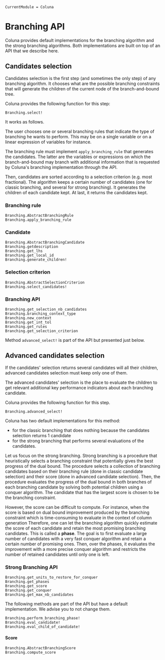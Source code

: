 ```@meta
CurrentModule = Coluna
```

# Branching API

Coluna provides default implementations for the branching algorithm and the strong branching algorithms.
Both implementations are built on top of an API that we describe here.

## Candidates selection

Candidates selection is the first step (and sometimes the only step) of any branching algorithm.
It chooses what are the possible branching constraints that will generate
the children of the current node of the branch-and-bound tree.

Coluna provides the following function for this step:

```@docs
Branching.select!
```

It works as follows.

The user chooses one or several branching rules that indicate the type of branching he wants
to perform.
This may be on a single variable or on a linear expression of variables for instance. 

The branching rule must implement `apply_branching_rule` that generates the candidates. 
The latter are the variables or expressions on which the branch-and-bound may branch with
additional information that is requested by Coluna's branching implementation through the
API.

Then, candidates are sorted according to a selection criterion (e.g. most fractional).
The algorithm keeps a certain number of candidates (one for classic branching, and several for strong branching).
It generates the children of each candidate kept.
At last, it returns the candidates kept.

### Branching rule

```@docs
Branching.AbstractBranchingRule
Branching.apply_branching_rule
```

### Candidate

```@docs
Branching.AbstractBranchingCandidate
Branching.getdescription
Branching.get_lhs
Branching.get_local_id
Branching.generate_children!
```

### Selection criterion

```@docs
Branching.AbstractSelectionCriterion
Branching.select_candidates!
```

### Branching API

```@docs
Branching.get_selection_nb_candidates
Branching.branching_context_type
Branching.new_context
Branching.get_int_tol
Branching.get_rules
Branching.get_selection_criterion
```

Method `advanced_select!` is part of the API but presented just below.

## Advanced candidates selection

If the candidates' selection returns several candidates will all their children, advanced candidates selection must keep only one of them.

The advanced candidates' selection is the place to evaluate the children to get relevant
additional key performance indicators about each branching candidate.

Coluna provides the following function for this step.

```@docs
Branching.advanced_select!
```

Coluna has two default implementations for this method:
- for the classic branching that does nothing because the candidates selection returns 1 candidate
- for the strong branching that performs several evaluations of the candidates.

Let us focus on the strong branching. 
Strong branching is a procedure that heuristically selects a branching constraint that
potentially gives the best progress of the dual bound.
The procedure selects a collection of branching candidates based on their branching rule
(done in classic candidate selection) 
and their score (done in advanced candidate selection).
Then, the procedure evaluates the progress of the dual bound in both branches of each branching
candidate by solving both potential children using a conquer algorithm.
The candidate that has the largest score is chosen to be the branching constraint.

However, the score can be difficult to compute. For instance, when the score is based on
dual bound improvement produced by the branching constraint which is time-consuming to
evaluate in the context of column generation
Therefore, one can let the branching algorithm quickly estimate the score of each candidate 
and retain the most promising branching candidates. 
This is called a **phase**. The goal is to first evaluate a large number
of candidates with a very fast conquer algorithm and retain a certain number of promising ones. 
Then, over the phases, it evaluates the improvement with a more precise conquer algorithm and
restricts the number of retained candidates until only one is left.

### Strong Branching API

```@docs
Branching.get_units_to_restore_for_conquer
Branching.get_phases
Branching.get_score
Branching.get_conquer
Branching.get_max_nb_candidates
```

The following methods are part of the API but have a default implementation.
We advise you to not change them.

```@docs
Branching.perform_branching_phase!
Branching.eval_candidate!
Branching.eval_child_of_candidate!
```

#### Score

```@docs
Branching.AbstractBranchingScore
Branching.compute_score
```